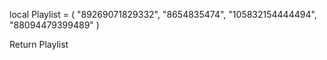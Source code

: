 local Playlist = (
"89269071829332",
"8654835474",
"105832154444494",
"88094479399489"
)


Return Playlist
